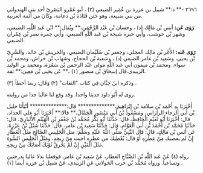 ٢٦٩٦ -** د:** شبيل بن عزرة بن عُمَير الضبعي (٢) ، أبو عَمْرو البَصْرِيّ أحد بني الهندواني من بني ضبيعة، وهو ختن قَتَادَة بْن دعامة، وكَانَ من أئمة العربية.

**رَوَى عَن:** أنس بْن مَالِك (د) ، وحسان بْن عَبْد الرَّحْمَنِ،** ويُقال:** ابْن عَبد اللَّهِ، الضبعي، وشهر بْن حوشب، وأَبِي حبرة شيحة بْن عَبد اللَّهِ الضبعي، وأَبِي جمرة نصر بْن عِمْران الضبعي.

**رَوَى عَنه:** الأَغَر بْن مَالِك العجلي، وجعفر بْن سُلَيْمان الضبعي، والحريش بْن خالد، والسَّرِيّ بْن يحيى، وسَعِيد بْن عامر الضبعي (د) ، وشعبة بْن الحجاج، وشهاب بْن خراش، ومحمد بْن سواء، ومحمد بْن ميمون أبي عَبد اللَّهِ مولى عَبْد الرحمن بْن سَمُرَة، ومحمد بن الوليد الزبيدي.قال إسحاق بْن منصور (١) ،** عَن يحيى بْن مَعِين:** ثقة.

وذكره ابنُ حِبَّان فِي كتاب "الثقات" (٢) وَقَال: ربما أخطأ (٣) .

روى له أَبُو داود حديثا واحدا. وقد وقع لنا عاليا جدا من روايته.

أَخْبَرَنَا بِهِ أَحْمَد بْن سلامة بْن إِبْرَاهِيمَ،************** قال:************** أَنْبَأَنَا خليل بْن أَبي الرجاء الراراني، ومَسْعُودُ بْنُ أَبي مَنْصُورٍ الْجَمَّالُ،** قالا:** أَخْبَرَنَا أَبُو علي الحداد، قال: أَخْبَرَنَا أَبُو نُعَيْمٍ الْحَافِظُ، قال: حَدَّثَنَا أَبُو بَكْر مُحَمَّد بْنُ جَعْفَرِ بْنِ الْهَيْثَمِ الأَنْبارِيّ، قال: حَدَّثَنَا مُحَمَّد بْن أَحْمَدَ بْنِ أَبي الْعَوَّامِ، قال: حَدَّثَنَا سَعِيد بْن عامر، قال: حَدَّثَنَا شِبْلُ بْنُ عَزْرَةَ، عَن أَنَسِ بْنِ مَالِكٍ، قال: قال النَّبِيُّ صَلَّى اللَّهُ عَلَيْهِ وسَلَّمَ: مثل الْجَلِيسِ الصَّالِحِ مَثَلُ الْعَطَّارِ إِنْ لم يعصبك مِنْ عِطْرِهِ أَوْ قال: يُعْطِيكَ من عطره احبت مِنْ رِيحِهِ، ومَثَلُ الْجَلِيسِ السُّوءِ مَثَلُ الْقَيِّنِ إِنْ لَمْ يَحْرِقْ ثَوْبَكَ أَصَابَكَ مِنْ رِيحِهِ.

رواه (٤) عَنْ عَبد اللَّهِ بْنِ الصَّبَّاحِ العطار، عَنْ سَعِيد بْن عامر. فوقعلنا بدلا عاليا بدرجتين وتساعيا. ورواه مُحَمَّد بْن حرب الخولاني عَنِ الزبيدي، عَنْ شبيل بْن عزرة أيضا (١) .